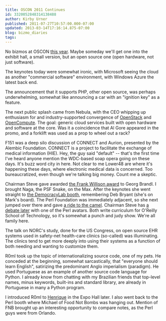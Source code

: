 ```yaml
---
title: OSCON 2011 Continues
id: 3320052848314138488
author: Kirby Urner
published: 2011-07-27T10:57:00.000-07:00
updated: 2013-03-14T17:16:14.875-07:00
blog: bizmo_diaries
tags: 
---
```


No bizmos at OSCON [this year](http://worldgame.blogspot.com/2005/08/oscon-day-2-wanderers.html).  Maybe someday we'll get one into the exhibit hall, a small version, but an open source one (open hardware, not just software).

The keynotes today were somewhat ironic, with Microsoft seeing the cloud as another "commercial software" environment, with Windows Azure the latest back end.  

The announcement that it supports PHP, other open source, was perhaps underwhelming, somewhat like announcing a car with an "ignition key" as a feature.  

The next public splash came from Nebula, with the CEO whipping up enthusiasm for and industry-supported convergence of [OpenStack](http://openstack.org/) and [OpenCompute](http://opencompute.org/).  The goal:  generic cloud services built with open hardware and software at the core.  Was it a coincidence that Al Gore appeared in the promo, and a forklift was used as a prop to wheel out a rack?

F151 was a deep silo discussion of CONNECT and Aurion, presented by the Alembic Foundation. CONNECT is a project to facilitate the exchange of medical information (HIE).  Hey, the guy said "default" -- that's the first time I've heard anyone mention the WDC-based soap opera going on these days.  It's buzz word city in here.  Not clear to me Lower48 are where it's happening these days, where electronic medical data is concerned.  Too bureaucratized, even though we're talking big money. Count me a skeptic.

Chairman Steve gave awarded [the Frank Willison award](http://www.oscon.com/oscon2011/public/schedule/detail/21310) to Georg Brandl.  I brought Naga, the PSF Snake, on the Max.  After the keynotes she went straight to [the DemocracyLab booth](http://www.flickr.com/photos/17157315@N00/5987657253/in/set-72157627166240377), remembering Deb Bryant (she's on Mark's board).  The Perl Foundation was immediately adjacent, so she next jumped over there and gave [a ride to the camel](http://www.flickr.com/photos/17157315@N00/5988220546/in/set-72157627166240377/).  Chairman Steve has [a debate later](http://controlroom.blogspot.com/2011/07/perl-world.html) with one of the Perl avatars.  Both write curriculum for O'Reilly School of Technology, so it's somewhat a punch and judy show.  We're all family here.

The talk on NORC's study, done for the US Congress, on open source EHR systems used in safety-net health-care clinics (so-called) was illuminating.  The clinics tend to get more deeply into using their systems as a function of both needing and wanting to customize them.

R0ml took up the topic of internationalizing source code, one of my pets.  He conceded at the beginning, somewhat sarcastically, that "everyone should learn English", satirizing the predominant Anglo imperialism (paradigm).  He used Portuguese as an example of another source code language for Python.  I already know from chatting with my Brazilian friends that top-level names, minus keywords, built-ins and standard library, are already in Portuguese in many a Python program.  

I introduced R0ml to [Henrique](http://controlroom.blogspot.com/2013/03/pycon-2013.html) in the Expo Hall later.  I also went back to the Perl booth where Michael of Food Not Bombs was hanging out.  Mention of FNB brought up an interesting opportunity to compare notes, as the Perl guys were from Orlando.